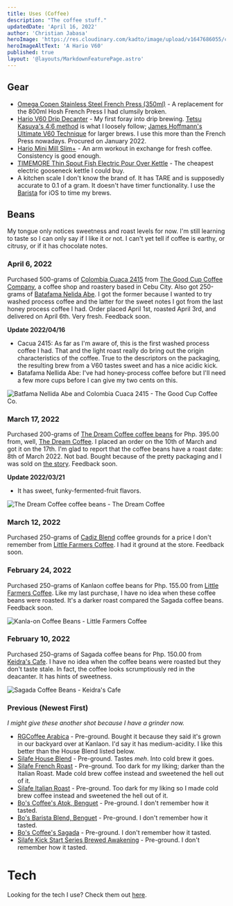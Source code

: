 ```yaml
---
title: Uses (Coffee)
description: "The coffee stuff."
updatedDate: 'April 16, 2022'
author: 'Christian Jabasa'
heroImage: 'https://res.cloudinary.com/kadto/image/upload/v1647686055/cljabasa/uses/yohan-marion-Y-D5wig6k6k-unsplash_optimized.jpg'
heroImageAltText: 'A Hario V60'
published: true
layout: '@layouts/MarkdownFeaturePage.astro'
---
```


## Gear

- [Omega Copen Stainless Steel French Press (350ml)](https://omegahouseware.com.ph/products/copen-stainless-steel-french-press-with-filter-350ml-600ml) - A replacement for the 800ml Hosh French Press I had clumsily broken.
- [Hario V60 Drip Decanter](https://www.hario.com.ph/product-page/hario-v60-drip-decanter-pour-over-coffee-set) - My first foray into drip brewing. [Tetsu Kasuya's 4:6 method](https://www.youtube.com/watch?v=wmCW8xSWGZY) is what I loosely follow; [James Hoffmann's Ultimate V60 Technique](https://www.youtube.com/watch?v=AI4ynXzkSQo) for larger brews. I use this more than the French Press nowadays. Procured on January 2022.
- [Hario Mini Mill Slim+](https://www.hario.com.ph/product-page/hario-ceramic-coffee-grinder-mini-slim-plus) - An arm workout in exchange for fresh coffee. Consistency is good enough.
- [TIMEMORE Thin Spout Fish Electric Pour Over Kettle](https://www.lazada.com.ph/products/timemore-thin-spout-fish-electric-pour-over-kettle-black-600ml-i1314224070-s4796114099.html) - The cheapest electric gooseneck kettle I could buy.
- A kitchen scale I don't know the brand of. It has TARE and is supposedly accurate to 0.1 of a gram. It doesn't have timer functionality. I use the [Barista](https://www.baristacoffeeapp.com) for iOS to time my brews.

## Beans

My tongue only notices sweetness and roast levels for now. I'm still learning to taste so I can only say if I like it or not. I can't yet tell if coffee is earthy, or citrusy, or if it has chocolate notes.

### April 6, 2022

Purchased 500-grams of [Colombia Cuaca 2415](https://goodcup.ph/products/colombia-cauca-2415-espresso-roast-or-filter-roast) from [The Good Cup Coffee Company](https://goodcup.ph/), a coffee shop and roastery based in Cebu City. Also got 250-grams of [Batafama Nelida Abe](https://goodcup.ph/products/philippines-mount-apo-nellida-abe). I got the former because I wanted to try washed process coffee and the latter for the sweet notes I got from the last honey process coffee I had. Order placed April 1st, roasted April 3rd, and delivered on April 6th. Very fresh. Feedback soon.

**Update 2022/04/16**

- Cacua 2415: As far as I'm aware of, this is the first washed process coffee I had. That and the light roast really do bring out the origin characteristics of the coffee. True to the descriptors on the packaging, the resulting brew from a V60 tastes sweet and has a nice acidic kick.
- Batafama Nellida Abe: I've had honey-process coffee before but I'll need a few more cups before I can give my two cents on this.

![Batfama Nellida Abe and Colombia Cuaca 2415 - The Good Cup Coffee Co.](https://res.cloudinary.com/kadto/image/upload/v1649246800/cljabasa/uses/IMG_1814_optimized.jpg)

### March 17, 2022

Purchased 200-grams of [The Dream Coffee coffee beans](https://thedreamcoffee.ph/products/wholebeans) for Php. 395.00 from, well, [The Dream Coffee](https://thedreamcoffee.ph/). I placed an order on the 10th of March and got it on the 17th. I'm glad to report that the coffee beans have a roast date: 8th of March 2022. Not bad. Bought because of the pretty packaging and I was sold on [the story](https://thedreamcoffee.ph/blogs/learn/learn-the-dream). Feedback soon.

**Update 2022/03/21**

- It has sweet, funky-fermented-fruit flavors.

![The Dream Coffee coffee beans - The Dream Coffee](https://res.cloudinary.com/kadto/image/upload/v1647686538/cljabasa/uses/IMG_1771_optimized.jpg)

### March 12, 2022

Purchased 250-grams of [Cadiz Blend](https://www.instagram.com/p/CZ5xzdJPELF/) coffee grounds for a price I don't remember from [Little Farmers Coffee](https://www.facebook.com/Littlefarmerscoffee). I had it ground at the store. Feedback soon.

### February 24, 2022

Purchased 250-grams of Kanlaon coffee beans for Php. 155.00 from [Little Farmers Coffee](https://www.facebook.com/Littlefarmerscoffee). Like my last purchase, I have no idea when these coffee beans were roasted. It's a darker roast compared the Sagada coffee beans. Feedback soon.

![Kanla-on Coffee Beans - Little Farmers Coffee](https://res.cloudinary.com/kadto/image/upload/v1645610444/cljabasa/uses/IMG_1737_optimized.jpg)

### February 10, 2022

Purchased 250-grams of Sagada coffee beans for Php. 150.00 from [Keidra's Cafe](https://goo.gl/maps/uQ99ddwj9BPM8YeS9). I have no idea when the coffee beans were roasted but they don't taste stale. In fact, the coffee looks scrumptiously red in the deacanter. It has hints of sweetness.

![Sagada Coffee Beans - Keidra's Cafe](https://res.cloudinary.com/kadto/image/upload/v1644500589/cljabasa/uses/d9068e1185cd1b61d6b9c0b6e3b88fbe.jpg)

### Previous (Newest First)

_I might give these another shot because I have a grinder now._

- [RGCoffee Arabica](https://www.instagram.com/rgcoffee.ph) - Pre-ground. Bought it because they said it's grown in our backyard over at Kanlaon. I'd say it has medium-acidity. I like this better than the House Blend listed below.
- [Silafe House Blend](https://www.silcacoffee.com/portfolio-items/silcafe-house-blend/?portfolioCats=56) - Pre-ground. Tastes _meh_. Into cold brew it goes.
- [Silafe French Roast](https://shopee.ph/Silcafe-French-Roast-500g-i.235610698.4681449967) - Pre-ground. Too dark for my liking; darker than the Italian Roast. Made cold brew coffee instead and sweetened the hell out of it.
- [Silafe Italian Roast](https://shopee.ph/Silcafe-Italian-Roast-500g-i.235610698.8223994979) - Pre-ground. Too dark for my liking so I made cold brew coffee instead and sweetened the hell out of it.
- [Bo's Coffee's Atok, Benguet](https://www.boscoffee.com/products/atok-benguet) - Pre-ground. I don't remember how it tasted.
- [Bo's Barista Blend, Benguet](https://www.boscoffee.com/products/barista-blend) - Pre-ground. I don't remember how it tasted.
- [Bo's Coffee's Sagada](https://www.boscoffee.com/products/atok-benguet) - Pre-ground. I don't remember how it tasted.
- [Silafe Kick Start Series Brewed Awakening](https://www.silcacoffee.com/portfolio-items/kickstart-brewed-awakening/) - Pre-ground. I don't remember how it tasted.

# Tech

Looking for the tech I use? Check them out [here](/uses).
